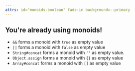 ```yaml
---
attrs: id="monoids-boolean" fade-in background=--primary
---
```

## You're already using monoids!

- `&&` forms a monoid with `true` as empty value
- `||` forms a monoid with `false` as empty value
- `String#concat` forms a monoid with `''` as empty value.
- `Object.assign` forms a monoid with `{}` as empty value
- `Array#concat` forms a monoid with `[]` as empty value


